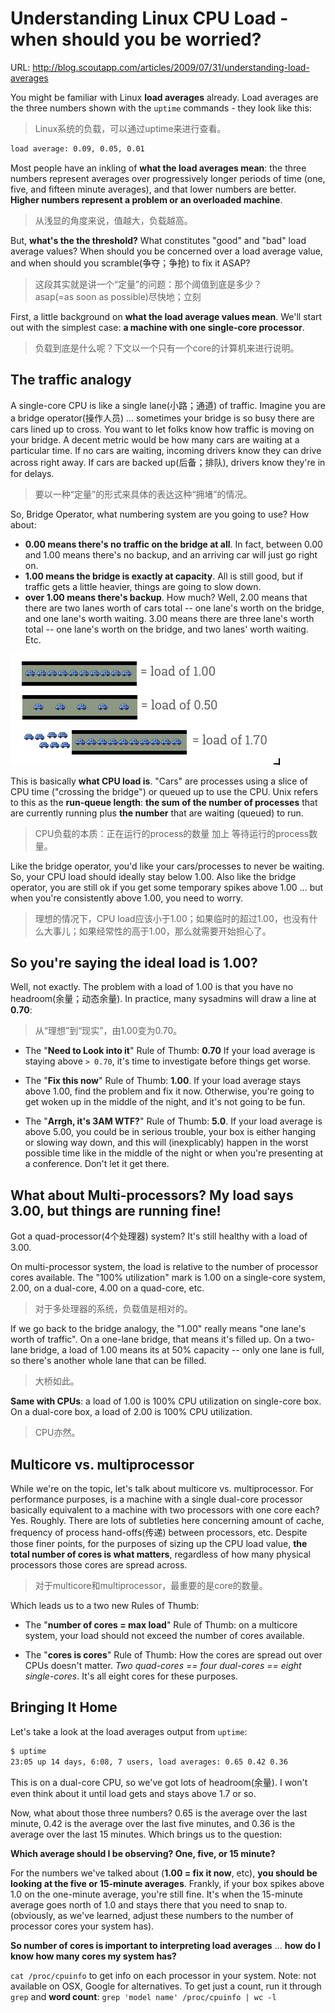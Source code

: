 # Understanding Linux CPU Load - when should you be worried?

URL: http://blog.scoutapp.com/articles/2009/07/31/understanding-load-averages

You might be familiar with Linux **load averages** already. Load averages are the three numbers shown with the `uptime` commands - they look like this:

> Linux系统的负载，可以通过uptime来进行查看。

```txt
load average: 0.09, 0.05, 0.01
```

Most people have an inkling of **what the load averages mean**: the three numbers represent averages over progressively longer periods of time (one, five, and fifteen minute averages), and that lower numbers are better. **Higher numbers represent a problem or an overloaded machine**. 

> 从浅显的角度来说，值越大，负载越高。

But, **what's the the threshold?** What constitutes "good" and "bad" load average values? When should you be concerned over a load average value, and when should you scramble(争夺；争抢) to fix it ASAP?

> 这段其实就是讲一个“定量”的问题：那个阈值到底是多少？     
> asap(=as soon as possible)尽快地；立刻


First, a little background on **what the load average values mean**. We'll start out with the simplest case: **a machine with one single-core processor**.

> 负载到底是什么呢？下文以一个只有一个core的计算机来进行说明。


## The traffic analogy

A single-core CPU is like a single lane(小路；通道) of traffic. Imagine you are a bridge operator(操作人员) ... sometimes your bridge is so busy there are cars lined up to cross. You want to let folks know how traffic is moving on your bridge. A decent metric would be how many cars are waiting at a particular time. If no cars are waiting, incoming drivers know they can drive across right away. If cars are backed up(后备；排队), drivers know they're in for delays.

> 要以一种“定量”的形式来具体的表达这种“拥堵”的情况。

So, Bridge Operator, what numbering system are you going to use? How about:

- **0.00 means there's no traffic on the bridge at all**. In fact, between 0.00 and 1.00 means there's no backup, and an arriving car will just go right on.
- **1.00 means the bridge is exactly at capacity**. All is still good, but if traffic gets a little heavier, things are going to slow down.
- **over 1.00 means there's backup**. How much? Well, 2.00 means that there are two lanes worth of cars total -- one lane's worth on the bridge, and one lane's worth waiting. 3.00 means there are three lane's worth total -- one lane's worth on the bridge, and two lanes' worth waiting. Etc.

![](images/20181011192338.png)

This is basically **what CPU load is**. "Cars" are processes using a slice of CPU time ("crossing the bridge") or queued up to use the CPU. Unix refers to this as the **run-queue length**: **the sum of the number of processes** that are currently running plus **the number** that are waiting (queued) to run.

> CPU负载的本质：正在运行的process的数量 加上 等待运行的process数量。

Like the bridge operator, you'd like your cars/processes to never be waiting. So, your CPU load should ideally stay below 1.00. Also like the bridge operator, you are still ok if you get some temporary spikes above 1.00 ... but when you're consistently above 1.00, you need to worry.

> 理想的情况下，CPU load应该小于1.00；如果临时的超过1.00，也没有什么大事儿；如果经常性的高于1.00，那么就需要开始担心了。

## So you're saying the ideal load is 1.00?

Well, not exactly. The problem with a load of 1.00 is that you have no headroom(余量；动态余量). In practice, many sysadmins will draw a line at **0.70**:

> 从“理想”到“现实”，由1.00变为0.70。

- The "**Need to Look into it**" Rule of Thumb: **0.70** If your load average is staying above `> 0.70`, it's time to investigate before things get worse.

- The "**Fix this now**" Rule of Thumb: **1.00**. If your load average stays above 1.00, find the problem and fix it now. Otherwise, you're going to get woken up in the middle of the night, and it's not going to be fun.

- The "**Arrgh, it's 3AM WTF?**" Rule of Thumb: **5.0**. If your load average is above 5.00, you could be in serious trouble, your box is either hanging or slowing way down, and this will (inexplicably) happen in the worst possible time like in the middle of the night or when you're presenting at a conference. Don't let it get there.

## What about Multi-processors? My load says 3.00, but things are running fine!

Got a quad-processor(4个处理器) system? It's still healthy with a load of 3.00.

On multi-processor system, the load is relative to the number of processor cores available. The "100% utilization" mark is 1.00 on a single-core system, 2.00, on a dual-core, 4.00 on a quad-core, etc.

> 对于多处理器的系统，负载值是相对的。

If we go back to the bridge analogy, the "1.00" really means "one lane's worth of traffic". On a one-lane bridge, that means it's filled up. On a two-lane bridge, a load of 1.00 means its at 50% capacity -- only one lane is full, so there's another whole lane that can be filled.

> 大桥如此。

**Same with CPUs**: a load of 1.00 is 100% CPU utilization on single-core box. On a dual-core box, a load of 2.00 is 100% CPU utilization.

> CPU亦然。

## Multicore vs. multiprocessor

While we're on the topic, let's talk about multicore vs. multiprocessor. For performance purposes, is a machine with a single dual-core processor basically equivalent to a machine with two processors with one core each? Yes. Roughly. There are lots of subtleties here concerning amount of cache, frequency of process hand-offs(传递) between processors, etc. Despite those finer points, for the purposes of sizing up the CPU load value, **the total number of cores is what matters**, regardless of how many physical processors those cores are spread across.

> 对于multicore和multiprocessor，最重要的是core的数量。

Which leads us to a two new Rules of Thumb:

- The "**number of cores = max load**" Rule of Thumb: on a multicore system, your load should not exceed the number of cores available.

- The "**cores is cores**" Rule of Thumb: How the cores are spread out over CPUs doesn't matter. *Two quad-cores == four dual-cores == eight single-cores*. It's all eight cores for these purposes.


## Bringing It Home

Let's take a look at the load averages output from `uptime`:

```bash
$ uptime
23:05 up 14 days, 6:08, 7 users, load averages: 0.65 0.42 0.36
```

This is on a dual-core CPU, so we've got lots of headroom(余量). I won't even think about it until load gets and stays above 1.7 or so.

Now, what about those three numbers? 0.65 is the average over the last minute, 0.42 is the average over the last five minutes, and 0.36 is the average over the last 15 minutes. Which brings us to the question:

**Which average should I be observing? One, five, or 15 minute?**

For the numbers we've talked about (**1.00 = fix it now**, etc), **you should be looking at the five or 15-minute averages**. Frankly, if your box spikes above 1.0 on the one-minute average, you're still fine. It's when the 15-minute average goes north of 1.0 and stays there that you need to snap to. (obviously, as we've learned, adjust these numbers to the number of processor cores your system has).

**So number of cores is important to interpreting load averages** ... **how do I know how many cores my system has?**

`cat /proc/cpuinfo` to get info on each processor in your system. Note: not available on OSX, Google for alternatives. To get just a count, run it through `grep` and **word count**: `grep 'model name' /proc/cpuinfo | wc -l`











